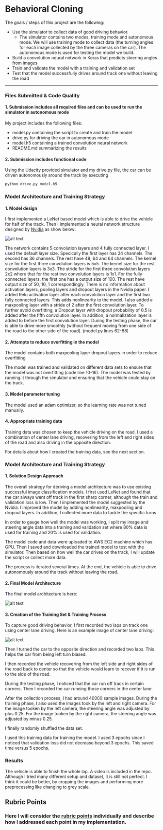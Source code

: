 # **Behavioral Cloning** 

The goals / steps of this project are the following:
* Use the simulator to collect data of good driving behavior.
	- The simulator contains two modes, training mode and autonomous mode. We will use training mode to collect data (the turning angles for each image collected by the three cameras on the car). The autonomous mode is used for testing the model we build. 
* Build a convolution neural network in Keras that predicts steering angles from images
* Train and validate the model with a training and validation set
* Test that the model successfully drives around track one without leaving the road


[//]: # (Image References)

[image1]: ./examples/Nvidia.png "Model Visualization"
[image2]: ./examples/Final_structure.png "Final model"
[image3]: ./examples/center.jpg "center Image"
[image4]: ./examples/placeholder_small.png "Recovery Image"
[image5]: ./examples/placeholder_small.png "Recovery Image"
[image6]: ./examples/placeholder_small.png "Normal Image"
[image7]: ./examples/placeholder_small.png "Flipped Image"

---
### Files Submitted & Code Quality

#### 1. Submission includes all required files and can be used to run the simulator in autonomous mode

My project includes the following files:
* model.py containing the script to create and train the model
* drive.py for driving the car in autonomous mode
* model.h5 containing a trained convolution neural network 
* README.md summarizing the results

#### 2. Submission includes functional code
Using the Udacity provided simulator and my drive.py file, the car can be driven autonomously around the track by executing 
```sh
python drive.py model.h5
```

### Model Architecture and Training Strategy

#### 1. Model design

I first implemented a LeNet based model which is able to drive the vehicle for half of the track. Then I implemented a neural network structure designed by [Nvidia](https://images.nvidia.com/content/tegra/automotive/images/2016/solutions/pdf/end-to-end-dl-using-px.pdf) as show below: 

![alt text][image1]

The network contains 5 convolution layers and 4 fully connected layer. I used the default layer size. Specically the first layer has 24 channels. The second has 36 channels. The rest have 48, 64 and 64 channels. The kernel size for the first three convolution layers is 5x5. The kernel size for the rest convolution layers is 3x3. The stride for the first three convolution layers 2x2 where that for the rest two convolution layers is 1x1. For the fully connected layers, the first one has a output size of 100. The rest have output size of 50, 10, 1 correspondingly. There is no information about activation layers, pooling layers and dropout layers in the Nvidia paper. I added Relu activation layer after each convolution layer and the first two fully connected layers. This adds nonlinearity to the model. I also added a maxpooling layer with a stride of 2 after the first convolution layer. To further avoid overfitting, a Dropout layer with dropout probability of 0.5 is added after the fifth convolution layer. In addition, a normalization layer is added to before the first convolution layer. During the testing phase, the car is able to drive more smoothly (without frequent moving from one side of the road to the other side of the road). 
(model.py lines 62-88)

#### 2. Attempts to reduce overfitting in the model

The model contains both maxpooling layer dropout layers in order to reduce overfitting 

The model was trained and validated on different data sets to ensure that the model was not overfitting (code line 10-16). The model was tested by running it through the simulator and ensuring that the vehicle could stay on the track.

#### 3. Model parameter tuning

The model used an adam optimizer, so the learning rate was not tuned manually.

#### 4. Appropriate training data

Training data was chosen to keep the vehicle driving on the road. I used a combination of center lane driving, recovering from the left and right sides of the road and also driving in the opposite direction. 

For details about how I created the training data, see the next section. 

### Model Architecture and Training Strategy

#### 1. Solution Design Approach

The overall strategy for deriving a model architecture was to use existing successful image classification models. I first used LeNet and found that the car always went off track in the first sharp corner, although the train and validation loss is low. Then I implemented the model suggested by the Nvidia. I improved the model by adding nonlinearity, maxpooling and dropout layers. In addition, I collected more data to tackle the specific turns. 

In order to gauge how well the model was working, I split my image and steering angle data into a training and validation set where 80% data is used for training and 20% is used for validation. 

The model code and data were uploaded to AWS EC2 machine which has GPU. Then I saved and downloaded the trained model to test with the simulator. Then based on how well the car drives on the track, I will update the script or collect more data. 

The process is iterated several times. At the end, the vehicle is able to drive autonomously around the track without leaving the road.

#### 2. Final Model Architecture

The final model architecture is here: 

![alt text][image2]


#### 3. Creation of the Training Set & Training Process

To capture good driving behavior, I first recorded two laps on track one using center lane driving. Here is an example image of center lane driving:

![alt text][image3]

Then I turned the car to the opposite direction and recorded two laps. This helps the car from being left turn biased. 

I then recorded the vehicle recovering from the left side and right sides of the road back to center so that the vehicle would learn to recover if it is run to the side of the road. 

During the testing phase, I noticed that the car run off track in certain corners. Then I recorded the car running those corners in the center lane. 

After the collection process, I had around 40000 sample images. During the training phase, I also used the images took by the left and right camera. For the image tooken by the left camera, the steering angle was adjusted by plus 0.25. For the image tooken by the right camera, the steering angle was adjusted by minus 0.25. 

I finally randomly shuffled the data set. 

I used this training data for training the model. I used 3 epochs since I noticed that validation loss did not decrease beyond 3 epochs. This saved time versus 5 epochs. 

### Results

The vehicle is able to finish the whole lap. A video is included in the repo. Although I tried many different setup and dataset, it is still not perfect. I think it could be better, by cropping the images and performing more preprocessing like changing to grey scale. 

## Rubric Points
### Here I will consider the [rubric points](https://review.udacity.com/#!/rubrics/432/view) individually and describe how I addressed each point in my implementation.  
